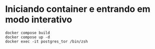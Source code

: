 # Iniciando container e entrando em modo interativo

```shell
docker compose build
docker compose up -d
docker exec -it postgres_tor /bin/zsh
```